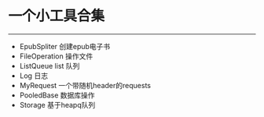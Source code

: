 # 一个小工具合集

----------

- EpubSpliter      创建epub电子书
- FileOperation    操作文件
- ListQueue        list 队列
- Log              日志
- MyRequest        一个带随机header的requests
- PooledBase       数据库操作
- Storage          基于heapq队列